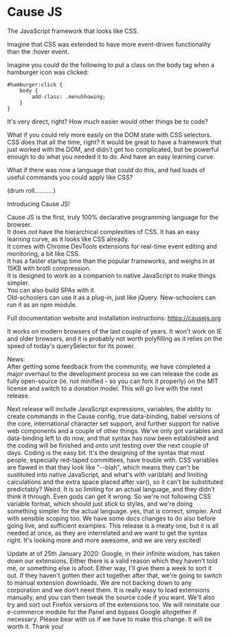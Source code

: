 # Cause JS
The JavaScript framework that looks like CSS.

Imagine that CSS was extended to have more event-driven functionality than the :hover event.

Imagine you could do the following to put a class on the body tag when a hamburger icon was clicked:

```
#hamburger:click {
    body {
        add-class: .menuShowing;
    }
}
```

It's very direct, right? How much easier would other things be to code?

What if you could rely more easily on the DOM state with CSS selectors. CSS does that all the time, right? It would be great to have a framework that just worked with the DOM, and didn't get too complicated, but be powerful enough to do what you needed it to do. And have an easy learning curve.

What if there was now a language that could do this, and had loads of useful commands you could apply like CSS?

(drum roll...........)

Introducing Cause JS!

Cause JS is the first, truly 100% declarative programming language for the browser.<br>
It does *not* have the hierarchical complexities of CSS. It has an easy learning curve, as it looks like CSS already.<br>
It comes with Chrome DevTools extensions for real-time event editing and monitoring, a bit like CSS.<br>
It has a faster startup time than the popular frameworks, and weighs in at 15KB with brotli compression.<br>
It is designed to work as a companion to native JavaScript to make things simpler.<br>
You can also build SPAs with it.<br>
Old-schoolers can use it as a plug-in, just like jQuery. New-schoolers can run it as an npm module.

Full documentation website and installation instructions:
https://causejs.org

It works on modern browsers of the last couple of years. It won't work on IE and older browsers, and it is probably not worth polyfilling as it relies on the speed of today's querySelector for its power.

News:<br>
After getting some feedback from the community, we have completed a major overhaul to the development process so we can release the code as fully open-source (ie. not minified - so you can fork it properly) on the MIT license and switch to a donation model. This will go live with the next release.

Next release will include JavaScript expressions, variables, the ability to create commands in the Cause config, true data-binding, babel versions of the core, international character set support, and further support for native web components and a couple of other things. We've only got variables and data-binding left to do now, and that syntax has now been established and the coding will be finished and onto unit testing over the next couple of days. Coding is the easy bit. It's the designing of the syntax that most people, especially red-taped committees, have trouble with. CSS variables are flawed in that they look like "--blah", which means they can't be sustituted into native JavaScript, and what's with var(blah) and limiting calculations and the extra space placed after var(), so it can't be substituted predictably? Weird. It is so limiting for an actual language, and they didn't think it through. Even gods can get it wrong. So we're not following CSS variable format, which should just stick to styles, and we're doing something simpler for the actual language. yes, that is correct, simpler. And with sensible scoping too. We have some docs changes to do also before going live, and sufficient examples. This release is a meaty one, but it is all needed at once, as they are interrelated and we want to get the syntax right. It's looking more and more awesome, and we are very excited!

Update at of 25th January 2020: Google, in their infinite wisdom, has taken down our extensions. Either there is a valid reason which they haven't told me, or something else is afoot. Either way, I'll give them a week to sort it out. If they haven't gotten their act together after that, we're going to switch to manual extension downloads. We are not backing down to any corporation and we don't need them. It is really easy to load extensions manually, and you can then tweak the source code if you want. We'll also try and sort out Firefox versions of the extensions too. We will reinstate our e-commerce module for the Panel and bypass Google altogether if necessary. Please bear with us if we have to make this change. It will be worth it. Thank you!
